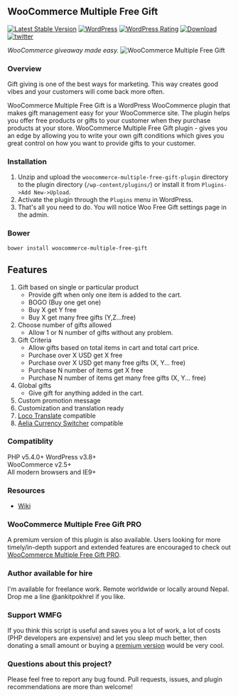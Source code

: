 ## WooCommerce Multiple Free Gift
[![Latest Stable Version](https://img.shields.io/wordpress/plugin/v/woocommerce-multiple-free-gift.svg?style=flat-square)](https://wordpress.org/plugins/woocommerce-multiple-free-gift/)
[![WordPress](https://img.shields.io/wordpress/v/woocommerce-multiple-free-gift.svg?style=flat-square)](https://wordpress.org/plugins/woocommerce-multiple-free-gift/)
[![WordPress Rating](https://img.shields.io/wordpress/plugin/r/woocommerce-multiple-free-gift.svg?style=flat-square)](https://wordpress.org/plugins/woocommerce-multiple-free-gift/)
[![Download](https://img.shields.io/wordpress/plugin/dt/woocommerce-multiple-free-gift.svg?style=flat-square)](https://wordpress.org/plugins/woocommerce-multiple-free-gift)
[![twitter](https://img.shields.io/badge/twitter-%40ankitpokhrel-green.svg?style=flat-square)](https://twitter.com/ankitpokhrel)

_WooCommerce giveaway made easy._
![WooCommerce Multiple Free Gift](http://ankitpokhrel.com.np/WMFG/global-settings.png)

### Overview
Gift giving is one of the best ways for marketing. This way creates good vibes and your customers will come back more often.  

WooCommerce Multiple Free Gift is a WordPress WooCommerce plugin that makes gift management easy for your WooCommerce site. The plugin helps you offer free products or gifts to your customer when they purchase products at your store. WooCommerce Multiple Free Gift plugin - gives you an edge by allowing you to write your own gift conditions which gives you great control on how you want to provide gifts to your customer.

### Installation
1. Unzip and upload the `woocommerce-multiple-free-gift-plugin` directory to the plugin directory (`/wp-content/plugins/`) or install it from `Plugins->Add New->Upload`.  
2. Activate the plugin through the `Plugins` menu in WordPress.  
3. That's all you need to do. You will notice Woo Free Gift settings page in the admin.  

### Bower
```shell
bower install woocommerce-multiple-free-gift
```

## Features
1. Gift based on single or particular product
    - Provide gift when only one item is added to the cart.  
    - BOGO (Buy one get one)  
    - Buy X get Y free  
    - Buy X get many free gifts (Y,Z...free)  
2. Choose number of gifts allowed
    - Allow 1 or N number of gifts without any problem.
3. Gift Criteria
    - Allow gifts based on total items in cart and total cart price.
    - Purchase over X USD get X free
    - Purchase over X USD get many free gifts (X, Y... free)
    - Purchase N number of items get X free
    - Purchase N number of items get many free gifts (X, Y... free)
4. Global gifts
    - Give gift for anything added in the cart.
5. Custom promotion message
6. Customization and translation ready
7. [Loco Translate](https://wordpress.org/plugins/loco-translate/) compatible
8. [Aelia Currency Switcher](https://aelia.co/shop/currency-switcher-woocommerce/) compatible

### Compatiblity
PHP v5.4.0+
WordPress v3.8+  
WooCommerce v2.5+  
All modern browsers and IE9+  

### Resources
* [Wiki](https://github.com/ankitpokhrel/WooCommerce-Multiple-Free-Gift/wiki)

### WooCommerce Multiple Free Gift PRO
A premium version of this plugin is also available. Users looking for more timely/in-depth support and extended features are encouraged to check out [WooCommerce Multiple Free Gift PRO](http://ankitpokhrel.com/explore/downloads/woocommerce-multiple-free-gift-plugin-pro/).

### Author available for hire
I'm available for freelance work. Remote worldwide or locally around Nepal. Drop me a line @ankitpokhrel if you like.

### Support WMFG
If you think this script is useful and saves you a lot of work, a lot of costs (PHP developers are expensive) and let you sleep much better, then donating a small amount or buying a [premium version](http://ankitpokhrel.com/explore/downloads/woocommerce-multiple-free-gift-plugin-pro/) would be very cool.

### Questions about this project?
Please feel free to report any bug found. Pull requests, issues, and plugin recommendations are more than welcome!

